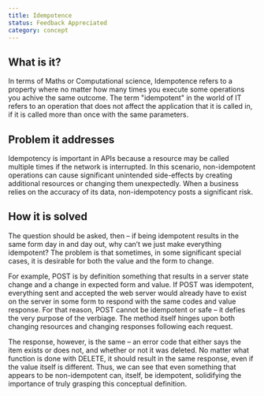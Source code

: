 ```yaml
---
title: Idempotence
status: Feedback Appreciated
category: concept
---
```


## What is it?

In terms of Maths or Computational science, Idempotence refers to a property where no matter how many times you execute some operations you achive the same outcome. The term "idempotent" in the world of IT refers to an operation that does not affect the application that it is called in, if it is called more than once with the same parameters.

## Problem it addresses

Idempotency is important in APIs because a resource may be called multiple times if the network is interrupted. In this scenario, non-idempotent operations can cause significant unintended side-effects by creating additional resources or changing them unexpectedly. When a business relies on the accuracy of its data, non-idempotency posts a significant risk.

## How it is solved

The question should be asked, then – if being idempotent results in the same form day in and day out, why can’t we just make everything idempotent? The problem is that sometimes, in some significant special cases, it is desirable for both the value and the form to change.

For example, POST is by definition something that results in a server state change and a change in expected form and value. If POST was idempotent, everything sent and accepted the web server would already have to exist on the server in some form to respond with the same codes and value response. For that reason, POST cannot be idempotent or safe – it defies the very purpose of the verbiage. The method itself hinges upon both changing resources and changing responses following each request.

The response, however, is the same – an error code that either says the item exists or does not, and whether or not it was deleted. No matter what function is done with DELETE, it should result in the same response, even if the value itself is different. Thus, we can see that even something that appears to be non-idempotent can, itself, be idempotent, solidifying the importance of truly grasping this conceptual definition.
